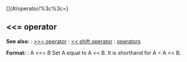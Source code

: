 []{#/operator/%3c%3c=}
  ## \<\<= operator
  **See also:**
  :   [\>\>= operator](ref/operator/%3e%3e=)
  :   [\<\< shift operator](ref/operator/%3c%3c/shift)
  :   [operators](ref/operator)
  <!-- -->
  **Format:**
  :   A \<\<= B
  Set A equal to A \<\< B. It is shorthand for A = A \<\< B.